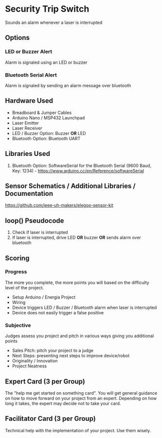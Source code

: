 # Security Trip Switch
Sounds an alarm whenever a laser is interrupted

## Options

### LED or Buzzer Alert
Alarm is signaled using an LED or buzzer

### Bluetooth Serial Alert
Alarm is signaled by sending an alarm message over bluetooth

## Hardware Used
- Breadboard & Jumper Cables
- Arduino Nano / MSP432 Launchpad
- Laser Emitter
- Laser Receiver
- LED / Buzzer Option: Buzzer **OR** LED
- Bluetooth Option: Bluetooth UART

## Libraries Used
1. Bluetooth Option: SoftwareSerial for the Bluetooth Serial (9600 Baud, Key: 1234) - https://www.arduino.cc/en/Reference/softwareSerial

## Sensor Schematics / Additional Libraries / Documentation
https://github.com/ieee-uh-makers/elegoo-sensor-kit

## loop() Pseudocode
1. Check if laser is interrupted
2. If laser is interrupted, drive LED **OR** buzzer **OR** sends alarm over bluetooth

## Scoring

### Progress
The more you complete, the more points you will based on the difficulty level of the project.
- Setup Arduino / Energia Project
- Wiring
- Device triggers LED / Buzzer / Bluetooth alarm when laser is interrupted
- Device does not easily trigger a false positive

### Subjective
Judges assess you project and pitch in various ways giving you additional points
- Sales Pitch: pitch your project to a judge
- Next Steps: presenting next steps to improve device/robot
- Originality / Innovation
- Project Neatness

## Expert Card (3 per Group)
The "help me get started on something card". You will get general guidance on how to move forward on your project from an expert. Depending on how long it takes, the expert may decide not to take your card.

## Facilitator Card (3 per Group)
Technical help with the implementation of your project. Use them wisely.
